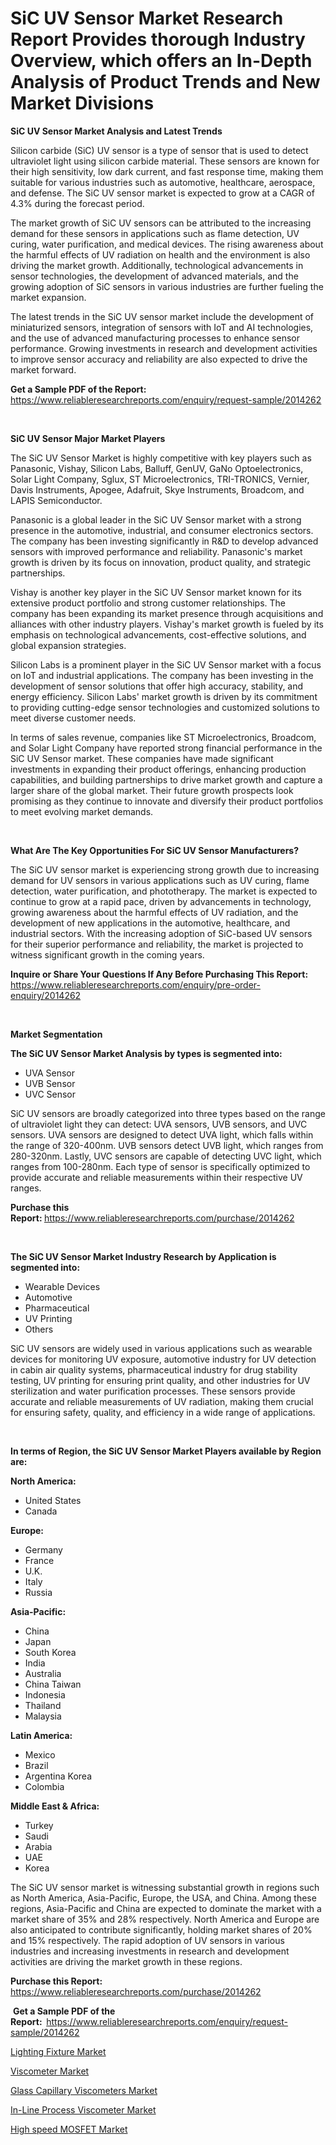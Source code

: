 <p><h1>SiC UV Sensor Market Research Report Provides thorough Industry Overview, which offers an In-Depth Analysis of Product Trends and New Market Divisions</h1></p><p><strong>SiC UV Sensor Market Analysis and Latest Trends</strong></p>
<p><p>Silicon carbide (SiC) UV sensor is a type of sensor that is used to detect ultraviolet light using silicon carbide material. These sensors are known for their high sensitivity, low dark current, and fast response time, making them suitable for various industries such as automotive, healthcare, aerospace, and defense. The SiC UV sensor market is expected to grow at a CAGR of 4.3% during the forecast period.</p><p>The market growth of SiC UV sensors can be attributed to the increasing demand for these sensors in applications such as flame detection, UV curing, water purification, and medical devices. The rising awareness about the harmful effects of UV radiation on health and the environment is also driving the market growth. Additionally, technological advancements in sensor technologies, the development of advanced materials, and the growing adoption of SiC sensors in various industries are further fueling the market expansion.</p><p>The latest trends in the SiC UV sensor market include the development of miniaturized sensors, integration of sensors with IoT and AI technologies, and the use of advanced manufacturing processes to enhance sensor performance. Growing investments in research and development activities to improve sensor accuracy and reliability are also expected to drive the market forward.</p></p>
<p><strong>Get a Sample PDF of the Report:&nbsp;</strong> <a href="https://www.reliableresearchreports.com/enquiry/request-sample/2014262">https://www.reliableresearchreports.com/enquiry/request-sample/2014262</a></p>
<p>&nbsp;</p>
<p><strong>SiC UV Sensor Major Market Players</strong></p>
<p><p>The SiC UV Sensor Market is highly competitive with key players such as Panasonic, Vishay, Silicon Labs, Balluff, GenUV, GaNo Optoelectronics, Solar Light Company, Sglux, ST Microelectronics, TRI-TRONICS, Vernier, Davis Instruments, Apogee, Adafruit, Skye Instruments, Broadcom, and LAPIS Semiconductor.</p><p>Panasonic is a global leader in the SiC UV Sensor market with a strong presence in the automotive, industrial, and consumer electronics sectors. The company has been investing significantly in R&D to develop advanced sensors with improved performance and reliability. Panasonic's market growth is driven by its focus on innovation, product quality, and strategic partnerships.</p><p>Vishay is another key player in the SiC UV Sensor market known for its extensive product portfolio and strong customer relationships. The company has been expanding its market presence through acquisitions and alliances with other industry players. Vishay's market growth is fueled by its emphasis on technological advancements, cost-effective solutions, and global expansion strategies.</p><p>Silicon Labs is a prominent player in the SiC UV Sensor market with a focus on IoT and industrial applications. The company has been investing in the development of sensor solutions that offer high accuracy, stability, and energy efficiency. Silicon Labs' market growth is driven by its commitment to providing cutting-edge sensor technologies and customized solutions to meet diverse customer needs.</p><p>In terms of sales revenue, companies like ST Microelectronics, Broadcom, and Solar Light Company have reported strong financial performance in the SiC UV Sensor market. These companies have made significant investments in expanding their product offerings, enhancing production capabilities, and building partnerships to drive market growth and capture a larger share of the global market. Their future growth prospects look promising as they continue to innovate and diversify their product portfolios to meet evolving market demands.</p></p>
<p>&nbsp;</p>
<p><strong>What Are The Key Opportunities For SiC UV Sensor Manufacturers?</strong></p>
<p><p>The SiC UV sensor market is experiencing strong growth due to increasing demand for UV sensors in various applications such as UV curing, flame detection, water purification, and phototherapy. The market is expected to continue to grow at a rapid pace, driven by advancements in technology, growing awareness about the harmful effects of UV radiation, and the development of new applications in the automotive, healthcare, and industrial sectors. With the increasing adoption of SiC-based UV sensors for their superior performance and reliability, the market is projected to witness significant growth in the coming years.</p></p>
<p><strong>Inquire or Share Your Questions If Any Before Purchasing This Report:</strong> <a href="https://www.reliableresearchreports.com/enquiry/pre-order-enquiry/2014262">https://www.reliableresearchreports.com/enquiry/pre-order-enquiry/2014262</a></p>
<p>&nbsp;</p>
<p><strong>Market Segmentation</strong></p>
<p><strong>The SiC UV Sensor Market Analysis by types is segmented into:</strong></p>
<p><ul><li>UVA Sensor</li><li>UVB Sensor</li><li>UVC Sensor</li></ul></p>
<p><p>SiC UV sensors are broadly categorized into three types based on the range of ultraviolet light they can detect: UVA sensors, UVB sensors, and UVC sensors. UVA sensors are designed to detect UVA light, which falls within the range of 320-400nm. UVB sensors detect UVB light, which ranges from 280-320nm. Lastly, UVC sensors are capable of detecting UVC light, which ranges from 100-280nm. Each type of sensor is specifically optimized to provide accurate and reliable measurements within their respective UV ranges.</p></p>
<p><strong>Purchase this Report:&nbsp;</strong><a href="https://www.reliableresearchreports.com/purchase/2014262">https://www.reliableresearchreports.com/purchase/2014262</a></p>
<p>&nbsp;</p>
<p><strong>The SiC UV Sensor Market Industry Research by Application is segmented into:</strong></p>
<p><ul><li>Wearable Devices</li><li>Automotive</li><li>Pharmaceutical</li><li>UV Printing</li><li>Others</li></ul></p>
<p><p>SiC UV sensors are widely used in various applications such as wearable devices for monitoring UV exposure, automotive industry for UV detection in cabin air quality systems, pharmaceutical industry for drug stability testing, UV printing for ensuring print quality, and other industries for UV sterilization and water purification processes. These sensors provide accurate and reliable measurements of UV radiation, making them crucial for ensuring safety, quality, and efficiency in a wide range of applications.</p></p>
<p>&nbsp;</p>
<p><strong>In terms of Region, the SiC UV Sensor Market Players available by Region are:</strong></p>
<p>
    <p> <strong> North America: </strong>
        <ul>
            <li>United States</li>
            <li>Canada</li>
        </ul>
        </p> 
    <p> <strong> Europe: </strong>
        <ul>
            <li>Germany</li>
            <li>France</li>
            <li>U.K.</li>
            <li>Italy</li>
            <li>Russia</li>
        </ul>
        </p> 
    <p> <strong> Asia-Pacific: </strong>
        <ul>
            <li>China</li>
            <li>Japan</li>
            <li>South Korea</li>
            <li>India</li>
            <li>Australia</li>
            <li>China Taiwan</li>
            <li>Indonesia</li>
            <li>Thailand</li>
            <li>Malaysia</li>
        </ul>
        </p> 
    <p> <strong> Latin America: </strong>
        <ul>
            <li>Mexico</li>
            <li>Brazil</li>
            <li>Argentina Korea</li>
            <li>Colombia</li>
        </ul>
        </p> 
    <p> <strong> Middle East & Africa: </strong>
        <ul>
            <li>Turkey</li>
            <li>Saudi</li>
            <li>Arabia</li>
            <li>UAE</li>
            <li>Korea</li>
        </ul>
    </p>
    </p>
<p><p>The SiC UV sensor market is witnessing substantial growth in regions such as North America, Asia-Pacific, Europe, the USA, and China. Among these regions, Asia-Pacific and China are expected to dominate the market with a market share of 35% and 28% respectively. North America and Europe are also anticipated to contribute significantly, holding market shares of 20% and 15% respectively. The rapid adoption of UV sensors in various industries and increasing investments in research and development activities are driving the market growth in these regions.</p></p>
<p><strong>Purchase this Report: </strong><a href="https://www.reliableresearchreports.com/purchase/2014262">https://www.reliableresearchreports.com/purchase/2014262</a></p>
<p>&nbsp;<strong>Get a Sample PDF of the Report:&nbsp;&nbsp;</strong><a href="https://www.reliableresearchreports.com/enquiry/request-sample/2014262">https://www.reliableresearchreports.com/enquiry/request-sample/2014262</a></p>
<p><strong></strong></p>
<p><p><a href="https://view.publitas.com/reportprime-1/lighting-fixture-market-size-reflecting-a-forecast-till-2031-market-by-type-by-application-and-by-geography/">Lighting Fixture Market</a></p><p><a href="https://mire-aunt-385.notion.site/Viscometer-Market-Offers-Provide-Insightful-Data-for-the-Time-Period-from-2024-to-2031-and-also-Prov-d7a46284d2094d54b9ff079edb0681ce">Viscometer Market</a></p><p><a href="https://butternut-bug-553.notion.site/Glass-Capillary-Viscometers-Market-Offer-Valuable-Insights-into-Market-Size-Market-Share-Market-Tr-0f0912557f5540ebb1234955903520fd">Glass Capillary Viscometers Market</a></p><p><a href="https://invited-way-688.notion.site/In-Line-Process-Viscometer-Market-Size-Evaluating-its-Market-Trends-Growth-and-Projections-2024--be2b755a99fb4c9294f9185602a1b5a8">In-Line Process Viscometer Market</a></p><p><a href="https://view.publitas.com/reportprime-1/high-speed-mosfet-market-insights-market-players-and-forecast-till-2031/">High speed MOSFET Market</a></p></p>